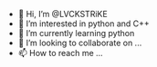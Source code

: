 - 👋 Hi, I’m @LVCKSTRiKE
- 👀 I’m interested in python and C++
- 🌱 I’m currently learning python
- 💞️ I’m looking to collaborate on ...
- 📫 How to reach me ...

<!---
LVCKSTRiKE/LVCKSTRiKE is a ✨ special ✨ repository because its `README.md` (this file) appears on your GitHub profile.
You can click the Preview link to take a look at your changes.
--->
